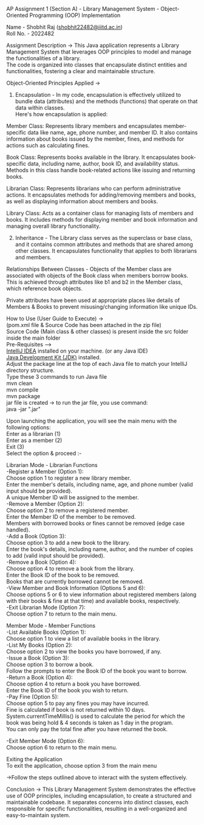 AP Assignment 1 (Section A) - Library Management System - Object-Oriented Programming (OOP) Implementation

Name - Shobhit Raj (shobhit22482@iiitd.ac.in)<br>
Roll No. - 2022482

Assignment Description ->
This Java application represents a Library Management System that leverages OOP principles to model and manage the functionalities of a library.<br>
The code is organized into classes that encapsulate distinct entities and functionalities, fostering a clear and maintainable structure.

Object-Oriented Principles Applied ->

1. Encapsulation -
In my code, encapsulation is effectively utilized to bundle data (attributes) and the methods (functions) that operate on that data within classes.<br>
Here's how encapsulation is applied:

Member Class: Represents library members and encapsulates member-specific data like name, age, phone number, and member ID. It also contains information
about books issued by the member, fines, and methods for actions such as calculating fines.

Book Class: Represents books available in the library. It encapsulates book-specific data, including name, author, book ID, and availability status.
Methods in this class handle book-related actions like issuing and returning books.

Librarian Class: Represents librarians who can perform administrative actions. It encapsulates methods for adding/removing members and books, as well
as displaying information about members and books.

Library Class: Acts as a container class for managing lists of members and books. It includes methods for displaying member and book information and
managing overall library functionality.

2. Inheritance -
The Library class serves as the superclass or base class, and it contains common attributes and methods that are shared among other classes. It
encapsulates functionality that applies to both librarians and members.

Relationships Between Classes -
Objects of the Member class are associated with objects of the Book class when members borrow books. This is achieved through attributes like b1 and
b2 in the Member class, which reference book objects.

Private attributes have been used at appropriate places like details of Members & Books to prevent 
misusing/changing information like unique IDs.

How to Use (User Guide to Execute) -><br>
(pom.xml file & Source Code has been attached in the zip file)<br>
Source Code (Main class & other classes) is present inside the src folder inside the main folder <br>
Pre-Requisites --> <br>
[IntelliJ IDEA](https://www.jetbrains.com/idea/) installed on your machine. (or any Java IDE) <br>
[Java Development Kit (JDK)](https://www.oracle.com/java/technologies/javase-downloads.html) installed. <br>
Adjust the package line at the top of each Java file to match your IntelliJ directory structure. <br>
Type these 3 commands to run Java file <br>
mvn clean <br>
mvn compile <br>
mvn package <br>
jar file is created -> to run the jar file, you use command: <br>
java -jar "<path of jar file>.jar" <br>

Upon launching the application, you will see the main menu with the following options:<br>
Enter as a librarian (1)<br>
Enter as a member (2)<br>
Exit (3)<br>
Select the option & proceed :-<br>

Librarian Mode - Librarian Functions<br>
-Register a Member (Option 1):<br>
Choose option 1 to register a new library member.<br>
Enter the member's details, including name, age, and phone number (valid input should be provided).<br>
A unique Member ID will be assigned to the member.<br>
-Remove a Member (Option 2):<br>
Choose option 2 to remove a registered member.<br>
Enter the Member ID of the member to be removed.<br>
Members with borrowed books or fines cannot be removed (edge case handled).<br>
-Add a Book (Option 3):<br>
Choose option 3 to add a new book to the library.<br>
Enter the book's details, including name, author, and the number of copies to add (valid input should be provided).<br>
-Remove a Book (Option 4):<br>
Choose option 4 to remove a book from the library.<br>
Enter the Book ID of the book to be removed.<br>
Books that are currently borrowed cannot be removed.<br>
-View Member and Book Information (Options 5 and 6):<br>
Choose options 5 or 6 to view information about registered members (along with their books & fine at that time) and available books, respectively. <br>
-Exit Librarian Mode (Option 7):<br>
Choose option 7 to return to the main menu.<br>

Member Mode - Member Functions<br>
-List Available Books (Option 1):<br>
Choose option 1 to view a list of available books in the library.<br>
-List My Books (Option 2):<br>
Choose option 2 to view the books you have borrowed, if any.<br>
-Issue a Book (Option 3):<br>
Choose option 3 to borrow a book.<br>
Follow the prompts to enter the Book ID of the book you want to borrow.<br>
-Return a Book (Option 4):<br>
Choose option 4 to return a book you have borrowed.<br>
Enter the Book ID of the book you wish to return.<br>
-Pay Fine (Option 5):<br>
Choose option 5 to pay any fines you may have incurred.<br>
Fine is calculated if book is not returned within 10 days.<br>
System.currentTimeMillis() is used to calculate the period for which the book was being hold & 4 seconds is taken as 1 day in the program.<br>
You can only pay the total fine after you have returned the book.<br>

-Exit Member Mode (Option 6):<br>
Choose option 6 to return to the main menu.<br>

Exiting the Application<br>
To exit the application, choose option 3 from the main menu<br>

->Follow the steps outlined above to interact with the system effectively.

Conclusion ->
This Library Management System demonstrates the effective use of OOP principles, including encapsulation, to create a structured and maintainable
codebase. It separates concerns into distinct classes, each responsible for specific functionalities, resulting in a well-organized and easy-to-maintain
system.
